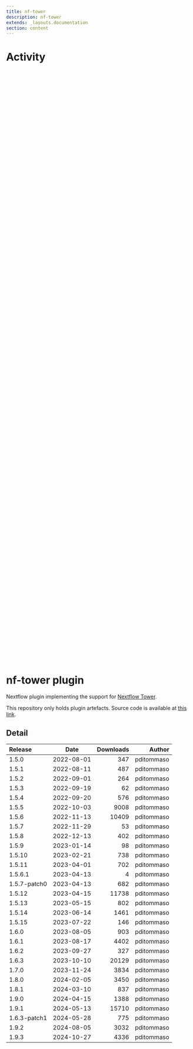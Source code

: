 ```yaml
---
title: nf-tower
description: nf-tower
extends: _layouts.documentation
section: content
---
```


# Activity

<div style="position: relative; height:40vh; width:80vw">
    <canvas id="releases"></canvas>
</div>
<script type="module" src="docs/nf-tower/nf-tower.js"></script>

# nf-tower plugin

Nextflow plugin implementing the support for [Nextflow Tower](https://tower.nf/). 

This repository only holds plugin artefacts. Source code is available at [this link](https://github.com/nextflow-io/nextflow/tree/master/plugins/nf-tower). 


## Detail

| Release                               | Date | Downloads                        | Author |
| :------------ | :---------: | ------: | -----------: |
 | 1.5.0 | 2022-08-01 | 347 | pditommaso |
 | 1.5.1 | 2022-08-11 | 487 | pditommaso |
 | 1.5.2 | 2022-09-01 | 264 | pditommaso |
 | 1.5.3 | 2022-09-19 | 62 | pditommaso |
 | 1.5.4 | 2022-09-20 | 576 | pditommaso |
 | 1.5.5 | 2022-10-03 | 9008 | pditommaso |
 | 1.5.6 | 2022-11-13 | 10409 | pditommaso |
 | 1.5.7 | 2022-11-29 | 53 | pditommaso |
 | 1.5.8 | 2022-12-13 | 402 | pditommaso |
 | 1.5.9 | 2023-01-14 | 98 | pditommaso |
 | 1.5.10 | 2023-02-21 | 738 | pditommaso |
 | 1.5.11 | 2023-04-01 | 702 | pditommaso |
 | 1.5.6.1 | 2023-04-13 | 4 | pditommaso |
 | 1.5.7-patch0 | 2023-04-13 | 682 | pditommaso |
 | 1.5.12 | 2023-04-15 | 11738 | pditommaso |
 | 1.5.13 | 2023-05-15 | 802 | pditommaso |
 | 1.5.14 | 2023-06-14 | 1461 | pditommaso |
 | 1.5.15 | 2023-07-22 | 146 | pditommaso |
 | 1.6.0 | 2023-08-05 | 903 | pditommaso |
 | 1.6.1 | 2023-08-17 | 4402 | pditommaso |
 | 1.6.2 | 2023-09-27 | 327 | pditommaso |
 | 1.6.3 | 2023-10-10 | 20129 | pditommaso |
 | 1.7.0 | 2023-11-24 | 3834 | pditommaso |
 | 1.8.0 | 2024-02-05 | 3450 | pditommaso |
 | 1.8.1 | 2024-03-10 | 837 | pditommaso |
 | 1.9.0 | 2024-04-15 | 1388 | pditommaso |
 | 1.9.1 | 2024-05-13 | 15710 | pditommaso |
 | 1.6.3-patch1 | 2024-05-28 | 775 | pditommaso |
 | 1.9.2 | 2024-08-05 | 3032 | pditommaso |
 | 1.9.3 | 2024-10-27 | 4336 | pditommaso |
